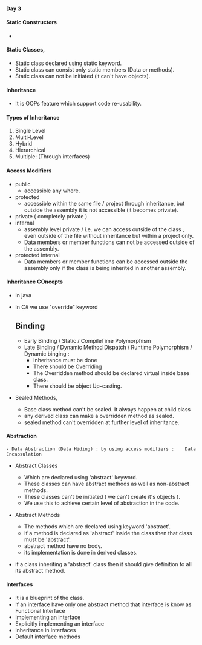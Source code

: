 
#### Day 3 
    
#### Static Constructors
- 







#### Static Classes,
- Static class declared using static keyword.
- Static class can consist only static members (Data or methods).
- Static class can not be initiated (it can't have objects).

#### Inheritance 
- It is OOPs feature which support code re-usability.

#### Types of Inheritance
1. Single Level
2. Multi-Level
3. Hybrid
4. Hierarchical
5. Multiple: (Through interfaces)

#### Access Modifiers
- public 
    - accessible any where.
- protected 
    - accessible within the same file / project through inheritance, but outside the assembly it is not accessible (it becomes private).
- private ( completely private )
- internal 
    - assembly level private / i.e. we can access outside of the class , even outside of the file without inheritance but  within a project only.
    - Data members or member functions can not be accessed outside of the assembly.
- protected internal
    - Data members or member functions can be accessed outside the assembly only if the class is being inherited in another assembly.

#### Inheritance COncepts
- In java
- In C# we use "override" keyword 


    ## Binding
    - Early Binding / Static / CompileTime Polymorphism
    - Late Binding  / Dynamic Method Dispatch / Runtime Polymorphism / Dynamic binging :
        - Inheritance must be done
        - There should be Overriding
        - The Overridden method should be declared virtual inside base class.
        - There should be object Up-casting.

- Sealed Methods,
    - Base class method can't be sealed. It always happen at child class
    - any derived class can make a overridden method as sealed.
    - sealed method can't overridden at further level of inheritance.

#### Abstraction
    - Data Abstraction (Data Hiding) : by using access modifiers :    Data Encapsulation

- Abstract Classes
    - Which are declared using 'abstract' keyword.
    - These classes can have abstract methods as well as non-abstract methods.
    - These classes can't be initiated ( we can't create it's objects ).
    - We use this to achieve certain level of abstraction in the code.

- Abstract Methods 
    - The methods which are declared using keyword 'abstract'.
    - If a method is declared as 'abstract' inside the class then that class must be 'abstract'.
    - abstract method have no body.
    - its implementation is done in derived classes.
- if a class inheriting a 'abstract' class then it should give definition to all its abstract method.

#### Interfaces
- It is a blueprint of the class.
- If an interface have only one abstract method that interface is know as Functional Interface
- Implementing an interface
- Explicitly implementing an interface
- Inheritance in interfaces
- Default interface methods 
